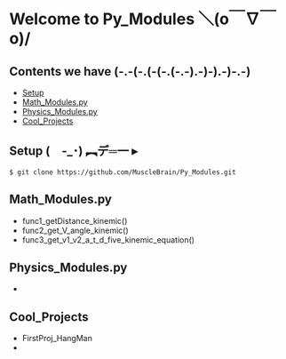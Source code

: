 # Welcome to Py_Modules   ＼(o￣∇￣o)/

## Contents we have   (-.-(-.(-(-.(-.-).-)-).-)-.-)
* [Setup](#Setup)
* [Math_Modules.py](#Math_Modules.py)
* [Physics_Modules.py](#Physics_Modules.py)
* [Cool_Projects](#Cool_Projects)

## Setup (　-_･) ︻デ═一  ▸   
```
$ git clone https://github.com/MuscleBrain/Py_Modules.git
```

## Math_Modules.py
* func1_getDistance_kinemic()
* func2_get_V_angle_kinemic()
* func3_get_v1_v2_a_t_d_five_kinemic_equation()

## Physics_Modules.py
* 

## Cool_Projects
* FirstProj_HangMan
* 
